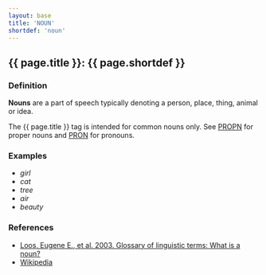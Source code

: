 ```yaml
---
layout: base
title: 'NOUN'
shortdef: 'noun'
---
```


## {{ page.title }}: {{ page.shortdef }}

### Definition

**Nouns** are a part of speech typically denoting a person, place, thing, animal or idea.

The {{ page.title }} tag is intended for common nouns only. See <a href="PROPN.html">PROPN</a> for proper nouns and <a href="PRON.html">PRON</a> for pronouns.

### Examples

* _girl_
* _cat_
* _tree_
* _air_
* _beauty_

### References

* <a href="http://www-01.sil.org/linguistics/GlossaryOfLinguisticTerms/WhatIsANoun.htm">Loos, Eugene E., et al. 2003. Glossary of linguistic terms: What is a noun?</a>
* <a href="http://en.wikipedia.org/wiki/Noun">Wikipedia</a>
